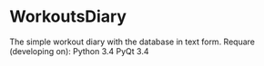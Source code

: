# WorkoutsDiary
The simple workout diary with the database in text form.
Requare (developing on):
Python 3.4
PyQt 3.4
